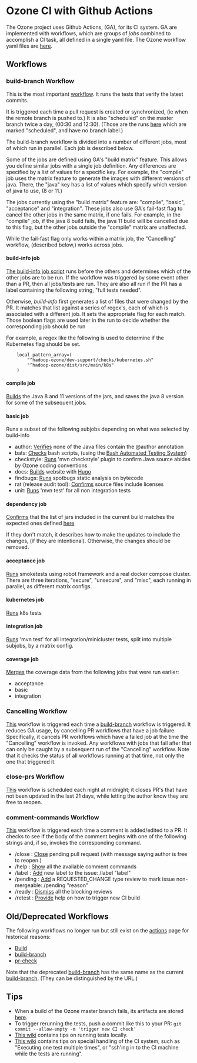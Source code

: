 # Ozone CI with Github Actions

The Ozone project uses Github Actions, (GA), for its CI system.  GA are implemented with workflows, which are groups of *jobs* combined to accomplish a CI task, all defined in a single yaml file.  The Ozone workflow yaml files are [here](./workflows).

## Workflows

### build-branch Workflow
This is the most important [workflow](./workflows/post-commit.yml).  It runs the tests that verify the latest commits.

It is triggered each time a pull request is created or synchronized, (ie when the remote branch is pushed to.)  It is also "scheduled" on the master branch twice a day, (00:30 and 12:30).  (Those are the runs [here](https://github.com/apache/ozone/actions/workflows/post-commit.yml?query=event%3Aschedule++) which are marked "scheduled", and have no branch label.)

The build-branch workflow is divided into a number of different jobs, most of which run in parallel.  Each job is described below.

Some of the jobs are defined using GA's "build matrix" feature.  This allows you define similar jobs with a single job definition. Any differences are specified by a list of values for a specific key.  For example, the "compile" job uses the matrix feature to generate the images with different versions of java.  There, the "java" key has a list of values which specify which version of java to use, (8 or 11.)

The jobs currently using the "build matrix" feature are: "compile", "basic", "acceptance" and "integration".  These jobs also use GA's fail-fast flag to cancel the other jobs in the same matrix, if one fails. For example, in the "compile" job, if the java 8 build fails, the java 11 build will be cancelled due to this flag, but the other jobs outside the "compile" matrix are unaffected. 

While the fail-fast flag only works within a matrix job, the "Cancelling" workflow, (described below,) works across jobs.


#### build-info job

[The build-info job script](../dev-support/ci/selective_ci_checks.sh) runs before the others and determines which of the other jobs are to be run.  If the workflow was triggered by some event other than a PR, then all jobs/tests are run.  They are also all run if the PR has a label containing the following string, "full tests needed".

Otherwise, *build-info* first generates a list of files that were changed by the PR.  It matches that list against a series of regex's, each of which is associated with a different job.  It sets the appropriate flag for each match.  Those boolean flags are used later in the run to decide whether the corresponding job should be run

For example, a regex like the following is used to determine if the Kubernetes flag should be set.
```
    local pattern_array=(
        "^hadoop-ozone/dev-support/checks/kubernetes.sh"
        "^hadoop-ozone/dist/src/main/k8s"
    )
```



#### compile job
[Builds](../hadoop-ozone/dev-support/checks/build.sh) the Java 8 and 11 versions of the jars, and saves the java 8 version for some of the subsequent jobs.

#### basic job
Runs a subset of the following subjobs depending on what was selected by build-info
- author: [Verifies](../hadoop-ozone/dev-support/checks/author.sh) none of the Java files contain the @author annotation
- bats: [Checks](../hadoop-ozone/dev-support/checks/bats.sh) bash scripts, (using the [Bash Automated Testing System](https://github.com/bats-core/bats-core#bats-core-bash-automated-testing-system-2018))
- checkstyle: [Runs](../hadoop-ozone/dev-support/checks/checkstyle.sh) 'mvn checkstyle' plugin to confirm Java source abides by Ozone coding conventions
- docs: [Builds](../hadoop-ozone/dev-support/checks/docs.sh) website with [Hugo](https://gohugo.io/)
- findbugs: [Runs](../hadoop-ozone/dev-support/checks/findbugs.sh) spotbugs static analysis on bytecode
- rat (release audit tool): [Confirms](../hadoop-ozone/dev-support/checks/rat.sh) source files include licenses
- unit: [Runs](../hadoop-ozone/dev-support/checks/unit.sh) 'mvn test' for all non integration tests

#### dependency job
[Confirms](../hadoop-ozone/dev-support/checks/dependency.sh) that the list of jars included in the current build matches the expected ones defined [here](../hadoop-ozone/dist/src/main/license/jar-report.txt)

If they don't match, it describes how to make the updates to include the changes, (if they are intentional).  Otherwise, the changes should be removed.

#### acceptance job
[Runs](../hadoop-ozone/dev-support/checks/acceptance.sh) smoketests using robot framework and a real docker compose cluster.  There are three iterations, "secure", "unsecure", and "misc", each running in parallel, as different matrix configs.

#### kubernetes job
[Runs](../hadoop-ozone/dev-support/checks/kubernetes.sh) k8s tests

#### integration job
[Runs](../hadoop-ozone/dev-support/checks/integration.sh) 'mvn test' for all integration/minicluster tests, split into multiple subjobs, by a matrix config.

#### coverage job
[Merges](../hadoop-ozone/dev-support/checks/coverage.sh) the coverage data from the following jobs that were run earlier:
- acceptance
- basic
- integration

### Cancelling Workflow
[This](./workflows/cancel-ci.yaml) workflow is triggered each time a [build-branch](ci.md#build-branch-workflow) workflow is triggered.  It reduces GA usage, by cancelling PR workflows that have a job failure.  Specifically, it cancels PR workflows which have a failed job at the time the "Cancelling" workflow is invoked. Any workflows with jobs that fail after that can only be caught by a subsequent run of the "Cancelling" workflow.  Note that it checks the status of all workflows running at that time, not only the one that triggered it.

### close-prs Workflow
[This](./workflows/close-pending.yaml) workflow is scheduled each night at midnight; it closes PR's that have not been updated in the last 21 days, while letting the author know they are free to reopen.

### comment-commands Workflow
[This](./workflows/comments.yaml) workflow is triggered each time a comment is added/edited to a PR.  It checks to see if the body of the comment begins with one of the following strings and, if so, invokes the corresponding command.
- /close : [Close](./comment-commands/close.sh) pending pull request (with message saying author is free to reopen.)
- /help : [Show](./comment-commands/help.sh) all the available comment commands
- /label : [Add](./comment-commands/label.sh) new label to the issue: /label "label"
- /pending : [Add](./comment-commands/pending.sh) a REQUESTED_CHANGE type review to mark issue non-mergeable: /pending "reason"
- /ready : [Dismiss](./comment-commands/ready.sh) all the blocking reviews
- /retest : [Provide](./comment-commands/retest.sh) help on how to trigger new CI build


## Old/Deprecated Workflows
The following workflows no longer run but still exist on the [actions](https://github.com/apache/ozone/actions) page for historical reasons:
- [Build](https://github.com/apache/ozone/actions/workflows/main.yml)
- [build-branch](https://github.com/apache/ozone/actions/workflows/chaos.yml)
- [pr-check](https://github.com/apache/ozone/actions/workflows/pr.yml)

Note that the deprecated [build-branch](https://github.com/apache/ozone/actions/workflows/chaos.yml) has the same name as the current [build-branch](https://github.com/apache/ozone/actions/workflows/post-commit.yml).  (They can be distinguished by the URL.)


## Tips

- When a build of the Ozone master branch fails, its artifacts are stored [here](https://elek.github.io/ozone-build-results/).
- To trigger rerunning the tests, push a commit like this to your PR: ```git commit --allow-empty -m 'trigger new CI check'```
- [This wiki](https://cwiki.apache.org/confluence/display/OZONE/Running+Ozone+Smoke+Tests+and+Unit+Tests) contains tips on running tests locally.
- [This wiki](https://cwiki.apache.org/confluence/display/OZONE/Github+Actions+tips+and+tricks) contains tips on special handling of the CI system, such as "Executing one test multiple times", or "ssh'ing in to the CI machine while the tests are running".
